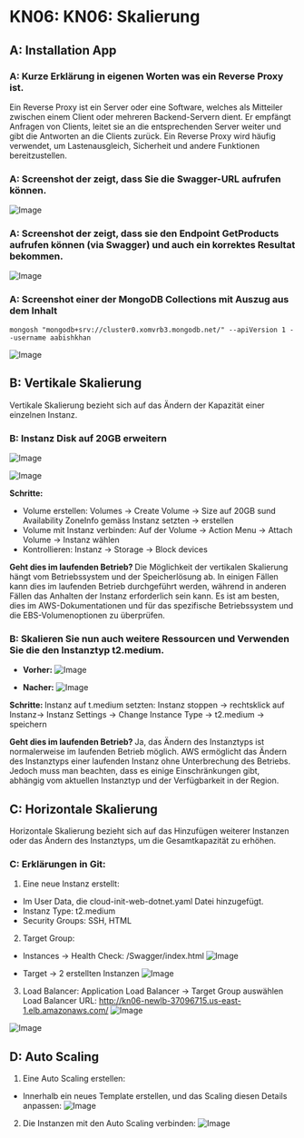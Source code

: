 # KN06: KN06: Skalierung

## A: Installation App

### A: Kurze Erklärung in eigenen Worten was ein Reverse Proxy ist.

Ein Reverse Proxy ist ein Server oder eine Software, welches als Mitteiler zwischen einem Client oder mehreren Backend-Servern dient. 
Er empfängt Anfragen von Clients, leitet sie an die entsprechenden Server weiter und gibt die Antworten an die Clients zurück. Ein Reverse Proxy wird häufig verwendet, um Lastenausgleich, Sicherheit und andere Funktionen bereitzustellen.

### A: Screenshot der zeigt, dass Sie die Swagger-URL aufrufen können.

![Image](https://github.com/aabishtkhh/m346-aabish/blob/main/KN06/Image/KN06-SwaggerURL.png)

### A: Screenshot der zeigt, dass sie den Endpoint GetProducts aufrufen können (via Swagger) und auch ein korrektes Resultat bekommen.

![Image](https://github.com/aabishtkhh/m346-aabish/blob/main/KN06/Image/KN06-SwaggerGetProducts.png)

### A: Screenshot einer der MongoDB Collections mit Auszug aus dem Inhalt

`mongosh "mongodb+srv://cluster0.xomvrb3.mongodb.net/" --apiVersion 1 --username aabishkhan`

![Image](https://github.com/aabishtkhh/m346-aabish/blob/main/KN06/Image/KN06-Mongo.png)

## B: Vertikale Skalierung

Vertikale Skalierung bezieht sich auf das Ändern der Kapazität einer einzelnen Instanz.

### B: Instanz Disk auf 20GB erweitern

![Image](https://github.com/aabishtkhh/m346-aabish/blob/main/KN06/Image/Before-Storge.png)

![Image](https://github.com/aabishtkhh/m346-aabish/blob/main/KN06/Image/Storge.png)

<b>Schritte: </b>

- Volume erstellen: Volumes -> Create Volume -> Size auf 20GB sund Availability ZoneInfo gemäss Instanz setzten -> erstellen
- Volume mit Instanz verbinden: Auf der Volume -> Action Menu -> Attach Volume -> Instanz wählen
- Kontrollieren: Instanz -> Storage -> Block devices

<b> Geht dies im laufenden Betrieb? </b>
Die Möglichkeit der vertikalen Skalierung hängt vom Betriebssystem und der Speicherlösung ab. In einigen Fällen kann dies im laufenden Betrieb durchgeführt werden, während in anderen Fällen das Anhalten der Instanz erforderlich sein kann.
Es ist am besten, dies im AWS-Dokumentationen und für das spezifische Betriebssystem und die EBS-Volumenoptionen zu überprüfen.

### B: Skalieren Sie nun auch weitere Ressourcen und Verwenden Sie die den Instanztyp t2.medium.

- <b>Vorher:</b>
  ![Image](https://github.com/aabishtkhh/m346-aabish/blob/main/KN06/Image/KN06-Before-InstanceRessource.png)

- <b>Nacher:</b>
  ![Image](https://github.com/aabishtkhh/m346-aabish/blob/main/KN06/Image/KN06-After-InstanceRessource.png)

<b>Schritte: </b>
Instanz auf t.medium setzten: Instanz stoppen -> rechtsklick auf Instanz-> Instanz Settings -> Change Instance Type -> t2.medium -> speichern

<b> Geht dies im laufenden Betrieb? </b>
Ja, das Ändern des Instanztyps ist normalerweise im laufenden Betrieb möglich. AWS ermöglicht das Ändern des Instanztyps einer laufenden Instanz ohne Unterbrechung des Betriebs. Jedoch muss man beachten, dass es einige Einschränkungen gibt, abhängig vom aktuellen Instanztyp und der Verfügbarkeit in der Region.

## C: Horizontale Skalierung

Horizontale Skalierung bezieht sich auf das Hinzufügen weiterer Instanzen oder das Ändern des Instanztyps, um die Gesamtkapazität zu erhöhen.

### C: Erklärungen in Git:

1. Eine neue Instanz erstellt:

- Im User Data, die cloud-init-web-dotnet.yaml Datei hinzugefügt.
- Instanz Type: t2.medium
- Security Groups: SSH, HTML

2. Target Group:

- Instances -> Health Check: /Swagger/index.html
  ![Image](https://github.com/aabishtkhh/m346-aabish/blob/main/KN06/Image/KN06-HealthCheckse.png)

- Target -> 2 erstellten Instanzen
  ![Image](https://github.com/aabishtkhh/m346-aabish/blob/main/KN06/Image/KN06-TargetGroups.png)

3. Load Balancer: Application Load Balancer -> Target Group auswählen
   Load Balancer URL: http://kn06-newlb-37096715.us-east-1.elb.amazonaws.com/
   ![Image](https://github.com/aabishtkhh/m346-aabish/blob/main/KN06/Image/KN06-LoadGroups.png)

![Image](https://github.com/aabishtkhh/m346-aabish/blob/main/KN06/Image/KN06-LoadBaler-URL.png)

## D: Auto Scaling

1. Eine Auto Scaling erstellen:

- Innerhalb ein neues Template erstellen, und das Scaling diesen Details anpassen:
  ![Image](https://github.com/aabishtkhh/m346-aabish/blob/main/KN06/Image/Kn06-AutoScalingDetails.png)

2. Die Instanzen mit den Auto Scaling verbinden:
   ![Image](https://github.com/aabishtkhh/m346-aabish/blob/main/KN06/Image/Kn06-AutoScaling.png)
